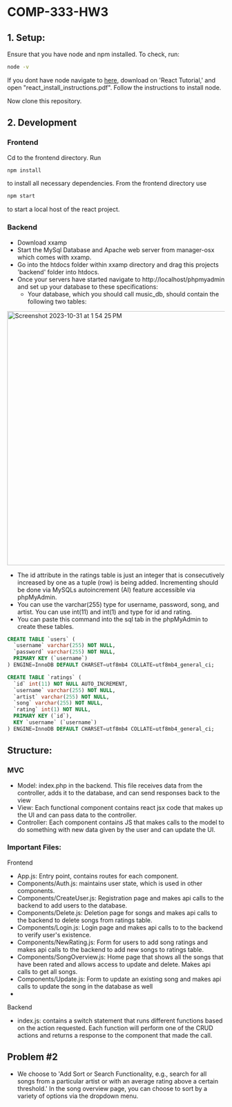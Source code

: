 # COMP-333-HW3
## 1. Setup:

Ensure that you have node and npm installed.
To check, run: 
```bash
node -v
```
If you dont have node navigate to [here](https://sebastianzimmeck.de/teaching/comp333/comp333.html), download on 'React Tutorial,' and open "react_install_instructions.pdf".
Follow the instructions to install node.

Now clone this repository.
## 2. Development

### Frontend 
Cd to the frontend directory. Run
```bash
npm install
```
to install all necessary dependencies. 
From the frontend directory use
```bash
npm start
```
to start a local host of the react project.
### Backend
- Download xxamp
- Start the MySql Database and Apache web server from manager-osx which comes with xxamp.
- Go into the htdocs folder within xxamp directory and drag this projects 'backend' folder into htdocs.
- Once your servers have started navigate to http://localhost/phpmyadmin and set up your database to these specifications:
  - Your database, which you should call music_db, should contain the following two tables:
<img width="587" alt="Screenshot 2023-10-31 at 1 54 25 PM" src="https://github.com/JustinCasler/COMP-333-HW3/assets/97986810/448836bb-e3cd-4bfd-a492-5e54ece73838">

  - The id attribute in the ratings table is just an integer that is consecutively increased by one as a tuple (row) is being added. Incrementing should be done via MySQLs autoincrement (AI) feature accessible via phpMyAdmin.
  - You can use the varchar(255) type for username, password, song, and artist. You can use int(11) and int(1) and type for id and rating.
  - You can paste this command into the sql tab in the phpMyAdmin to create these tables.
```sql
CREATE TABLE `users` (
  `username` varchar(255) NOT NULL,
  `password` varchar(255) NOT NULL,
  PRIMARY KEY (`username`)
) ENGINE=InnoDB DEFAULT CHARSET=utf8mb4 COLLATE=utf8mb4_general_ci;

CREATE TABLE `ratings` (
  `id` int(11) NOT NULL AUTO_INCREMENT,
  `username` varchar(255) NOT NULL,
  `artist` varchar(255) NOT NULL,
  `song` varchar(255) NOT NULL,
  `rating` int(1) NOT NULL,
  PRIMARY KEY (`id`),
  KEY `username` (`username`)
) ENGINE=InnoDB DEFAULT CHARSET=utf8mb4 COLLATE=utf8mb4_general_ci;
```

## Structure:
### MVC
- Model: index.php in the backend. This file receives data from the controller, adds it to the database, and can send responses back to the view  
- View: Each functional component contains react jsx code that makes up the UI and can pass data to the controller. 
- Controller: Each component contains JS that makes calls to the model to do something with new data given by the user and can update the UI.

### Important Files:
Frontend
- App.js: Entry point, contains routes for each component.
- Components/Auth.js: maintains user state, which is used in other components.
- Components/CreateUser.js: Registration page and makes api calls to the backend to add users to the database.
- Components/Delete.js: Deletion page for songs and makes api calls to the backend to delete songs from ratings table.
- Components/Login.js: Login page and makes api calls to to the backend to verify user's existence.
- Components/NewRating.js: Form for users to add song ratings and makes api calls to the backend to add new songs to ratings table.
- Components/SongOverview.js: Home page that shows all the songs that have been rated and allows access to update and delete. Makes api calls to get all songs.
- Components/Update.js: Form to update an existing song and makes api calls to update the song in the database as well
- 
Backend
- index.js: contains a switch statement that runs different functions based on the action requested. Each function will perform one of the CRUD actions and returns a response to the component that made the call.

## Problem #2
- We choose to 'Add Sort or Search Functionality, e.g., search for all songs from a particular artist or with an average rating above a certain threshold.' In the song overview page, you can choose to sort by a variety of options via the dropdown menu.

